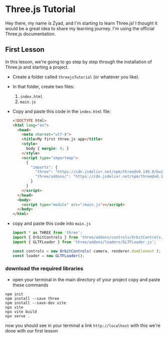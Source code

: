 # Three.js Tutorial

Hey there, my name is Zyad, and I'm starting to learn Three.js! I thought it would be a great idea to share my learning journey. I'm using the official Three.js documentation.

## First Lesson

In this lesson, we're going to go step by step through the installation of Three.js and starting a project.

- Create a folder called `threejsTutorial` (or whatever you like).
- In that folder, create two files:
  1. `index.html`
  2. `main.js`
  
- Copy and paste this code in the `index.html` file:

  ```html
  <!DOCTYPE html>
  <html lang="en">
    <head>
      <meta charset="utf-8">
      <title>My first three.js app</title>
      <style>
        body { margin: 0; }
      </style>
      <script type="importmap">
        {
          "imports": {
            "three": "https://cdn.jsdelivr.net/npm/three@v0.149.0/build/three.module.js",
            "three/addons/": "https://cdn.jsdelivr.net/npm/three@v0.149.0/examples/jsm/"
          }
        }
      </script>
    </head>
    <body>
      <script type="module" src="/main.js"></script>
    </body>
  </html>
- copy and paste this code into `main.js` 
    ``` js
    import * as THREE from 'three';
    import { OrbitControls } from 'three/addons/controls/OrbitControls.js';
    import { GLTFLoader } from 'three/addons/loaders/GLTFLoader.js';

    const controls = new OrbitControls( camera, renderer.domElement );
    const loader = new GLTFLoader();  
### download the required libraries 
- open your terminal in the main directory of your project copy and paste these commands

```
npm init
npm install --save three
npm install --save-dev vite
npx vite
npx vite build
npx serve .
```
now you should see in your terminal a link `http://localhost`
with this we're done with our first lesson